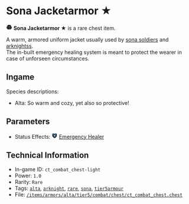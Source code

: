 # Sona Jacketarmor ★

<img src="https://raw.githubusercontent.com/Ceterai/Enternia/main/items/armors/alta/tier5/combat/chest/icon.png" alt="Sona Jacketarmor ★ icon" loading="lazy" height=16px width="auto" /> **Sona Jacketarmor ★** is a rare chest item.

A warm, armored uniform jacket usually used by [sona soldiers](https://ceterai.github.io/MyEnternia/Wiki/SonaSoldier) and [arknightss](https://ceterai.github.io/MyEnternia/Wiki/arknightss).  
The in-built emergency healing system is meant to protect the wearer in case of unforseen circumstances.

## Ingame

Species descriptions:

- Alta: So warm and cozy, yet also so protective!

## Parameters

- Status Effects: <img src="https://raw.githubusercontent.com/Ceterai/Enternia/main/stats/effects/ct_autoeffect/ct_emergency_healer.png" alt="Emergency Healer icon" loading="lazy" height=16px width="auto" /> [Emergency Healer](https://ceterai.github.io/MyEnternia/Wiki/EmergencyHealer)

## Technical Information

- In-game ID: `ct_combat_chest-light`
- Power: `1.0`
- Rarity: `Rare`
- Tags: [`alta`](https://ceterai.github.io/MyEnternia/Wiki/Tags/Alta), [`arknight`](https://ceterai.github.io/MyEnternia/Wiki/Tags/Arknight), [`rare`](https://ceterai.github.io/MyEnternia/Wiki/Tags/Rare), [`sona`](https://ceterai.github.io/MyEnternia/Wiki/Tags/Sona), [`tier5armour`](https://ceterai.github.io/MyEnternia/Wiki/Tags/Tier5Armour)
- File: [`/items/armors/alta/tier5/combat/chest/ct_combat_chest.chest`](https://github.com/Ceterai/Enternia/blob/main/items/armors/alta/tier5/combat/chest/ct_combat_chest.chest)
